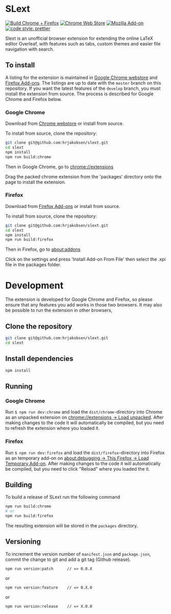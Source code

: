 # SLext

[![Build Chrome + Firefox](https://github.com/hrjakobsen/slext/actions/workflows/build.yml/badge.svg)](https://github.com/hrjakobsen/slext/actions/workflows/build.yml)
[![Chrome Web Store](https://img.shields.io/chrome-web-store/v/jlajbdlfgkklpjdgnhajdohfjbihming)](https://chrome.google.com/webstore/detail/slext/jlajbdlfgkklpjdgnhajdohfjbihming)
[![Mozilla Add-on](https://img.shields.io/amo/v/slext)](https://addons.mozilla.org/en-US/firefox/addon/slext/)
[![code style: prettier](https://img.shields.io/badge/code_style-prettier-ff69b4)](https://github.com/prettier/prettier)

Slext is an unofficial browser extension for extending the online LaTeX editor Overleaf, with features such as tabs, custom themes and easier file navigation with search.

## To install

A listing for the extension is maintained in [Google Chrome webstore](https://chrome.google.com/webstore/detail/slext/jlajbdlfgkklpjdgnhajdohfjbihming?hl=en) and [Firefox Add-ons](https://addons.mozilla.org/en-US/firefox/addon/slext/). The listings are up to date with the `master` branch on this repository. If you want the latest features of the `develop` branch, you must install the extension from source. The process is described for Google Chrome and Firefox below.

### Google Chrome

Download from [Chrome webstore](https://chrome.google.com/webstore/detail/slext/jlajbdlfgkklpjdgnhajdohfjbihming?hl=en) or install from source.

To install from source, clone the repository:

```bash
git clone git@github.com:hrjakobsen/slext.git
cd slext
npm install
npm run build:chrome
```

Then in Google Chrome, go to [chrome://extensions](chrome://extensions)

Drag the packed chrome extension from the 'packages' directory onto the page to install the extension.

### Firefox

Download from [Firefox Add-ons](https://addons.mozilla.org/en-US/firefox/addon/slext/) or install from source.

To install from source, clone the repository:

```bash
git clone git@github.com:hrjakobsen/slext.git
cd slext
npm install
npm run build:firefox
```

Then in Firefox, go to [about:addons](about:addons)

Click on the settings and press 'Install Add-on From File' then select the .xpi file in the packages folder.

# Development

The extension is developed for Google Chrome and Firefox, so please ensure that any features you add works in those two browsers. It may also be possible to run the extension in other browsers,

## Clone the repository

```bash
git clone git@github.com:hrjakobsen/slext.git
cd slext
```

## Install dependencies

```bash
npm install
```

## Running

### Google Chrome

Run `$ npm run dev:chrome` and load the `dist/chrome`-directory into Chrome as an unpacked extension on [chrome://extensions → Load unpacked](chrome://extensions). After making changes to the code it will automatically be compiled, but you need to refresh the extension where you loaded it.

### Firefox

Run `$ npm run dev:firefox` and load the `dist/firefox`-directory into Firefox as an temporary add-on on [about:debugging → This Firefox → Load Temporary Add-on](about:debugging). After making changes to the code it will automatically be compiled, but you need to click "Reload" where you loaded the it.

## Building

To build a release of SLext run the following command

```bash
npm run build:chrome
# or
npm run build:firefox
```

The resulting extension will be stored in the `packages` directory.

## Versioning

To increment the version number of `manifest.json` and `package.json`,
commit the change to git and add a git tag (Github release).

    npm run version:patch      // => 0.0.X

or

    npm run version:feature    // => 0.X.0

or

    npm run version:release    // => X.0.0
